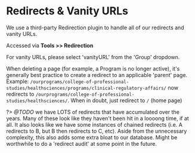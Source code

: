 # Redirects & Vanity URLs

We use a third-party Redirection plugin to handle all of our redirects and vanity URLs.

Accessed via **Tools >> Redirection**

For vanity URLs, please select 'vanityURL' from the 'Group' dropdown.

When deleting a page (for example, a Program is no longer active), it's generally best practice to create a redirect to an applicable 'parent' page.
Example: `/ourprograms/college-of-professional-studies/healthsciences/programs/clinical-regulatory-affairs/` now redirects to `/ourprograms/college-of-professional-studies/healthsciences/`. When in doubt, just redirect to `/` (home page)

?> *@TODO* we have LOTS of redirects that have accumulated over the years. Many of these look like they haven't been hit in a loooong time, if at all. It also looks like we have some instances of chained redirects (i.e. A redirects to B, but B then redirects to C, etc). Aside from the unnecessary complexity, this also adds some extra bloat to our database. Might be worthwhile to do a 'redirect audit' at some point in the future.